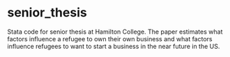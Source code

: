 # senior_thesis
Stata code for senior thesis at Hamilton College. The paper estimates what factors influence a refugee to own their own business and what factors influence refugees to want to start a business in the near future in the US.

